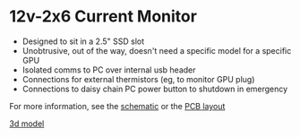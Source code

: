 # 12v-2x6 Current Monitor

* Designed to sit in a 2.5" SSD slot
* Unobtrusive, out of the way, doesn't need a specific model for a specific GPU
* Isolated comms to PC over internal usb header
* Connections for external thermistors (eg, to monitor GPU plug)
* Connections to daisy chain PC power button to shutdown in emergency

For more information, see the [schematic](https://github.com/eggsampler/12v-2x6-Current-Monitor/blob/main/out/12v-2x6-schematic.pdf) or the [PCB layout](https://github.com/eggsampler/12v-2x6-Current-Monitor/blob/main/out/12v-2x6-pcb.pdf)

[3d model](https://3dviewer.net/#model=https://raw.githubusercontent.com/eggsampler/12v-2x6-Current-Monitor/refs/heads/main/out/12v-2x6.wrl)
